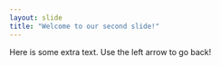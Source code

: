 ```yaml
---
layout: slide
title: "Welcome to our second slide!"
---
```

Here is some extra text.
Use the left arrow to go back!
